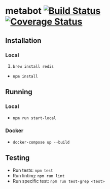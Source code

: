 # metabot [![Build Status](https://travis-ci.org/Duelist/metabot.svg?branch=master)](https://travis-ci.org/Duelist/metabot) [![Coverage Status](https://coveralls.io/repos/github/Duelist/metabot/badge.svg?branch=master)](https://coveralls.io/github/Duelist/metabot?branch=master)

## Installation

### Local

1. `brew install redis`
* `npm install`


## Running

### Local

* `npm run start-local`

### Docker

* `docker-compose up --build`


## Testing

* Run tests: `npm test`
* Run linting: `npm run lint`
* Run specific test: `npm run test-grep <test>`
